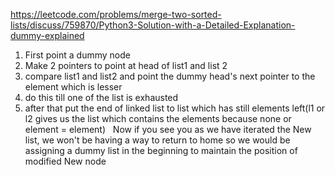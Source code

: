 https://leetcode.com/problems/merge-two-sorted-lists/discuss/759870/Python3-Solution-with-a-Detailed-Explanation-dummy-explained
​
1. First point a dummy node
2. Make 2 pointers to point at head of list1 and list 2
3. compare list1 and list2 and point the dummy head's next pointer to the element which is lesser
4. do this till one of the list is exhausted
5. after that put the end of linked list to list which has still elements left(l1 or l2 gives us the list which contains the elements because none or element = element)
​
​
Now if you see you as we have iterated the New list, we won't be having a way to return to home so we would be assigning a dummy list in the beginning to maintain the position of modified New node